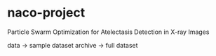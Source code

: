 # naco-project
Particle Swarm Optimization for Atelectasis Detection in X-ray Images

data -> sample dataset
archive -> full dataset
